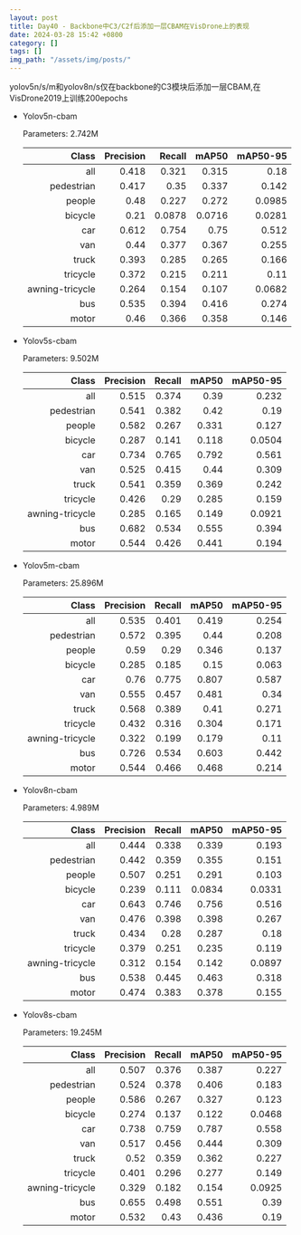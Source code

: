 ```yaml
---
layout: post
title: Day40 - Backbone中C3/C2f后添加一层CBAM在VisDrone上的表现
date: 2024-03-28 15:42 +0800
category: []
tags: []
img_path: "/assets/img/posts/"
---
```


yolov5n/s/m和yolov8n/s仅在backbone的C3模块后添加一层CBAM,在VisDrone2019上训练200epochs

- Yolov5n-cbam

    Parameters: 2.742M

    |                Class|  Precision|     Recall|      mAP50|   mAP50-95|
    |                 ---:|       ---:|       ---:|       ---:|       ---:|
    |                  all|      0.418|      0.321|      0.315|       0.18|
    |           pedestrian|      0.417|       0.35|      0.337|      0.142|
    |               people|       0.48|      0.227|      0.272|     0.0985|
    |              bicycle|       0.21|     0.0878|     0.0716|     0.0281|
    |                  car|      0.612|      0.754|       0.75|      0.512|
    |                  van|       0.44|      0.377|      0.367|      0.255|
    |                truck|      0.393|      0.285|      0.265|      0.166|
    |             tricycle|      0.372|      0.215|      0.211|       0.11|
    |      awning-tricycle|      0.264|      0.154|      0.107|     0.0682|
    |                  bus|      0.535|      0.394|      0.416|      0.274|
    |                motor|       0.46|      0.366|      0.358|      0.146|

- Yolov5s-cbam

    Parameters: 9.502M

    |                Class|  Precision|     Recall|      mAP50|   mAP50-95|
    |                 ---:|       ---:|       ---:|       ---:|       ---:|
    |                  all|      0.515|      0.374|       0.39|      0.232|
    |           pedestrian|      0.541|      0.382|       0.42|       0.19|
    |               people|      0.582|      0.267|      0.331|      0.127|
    |              bicycle|      0.287|      0.141|      0.118|     0.0504|
    |                  car|      0.734|      0.765|      0.792|      0.561|
    |                  van|      0.525|      0.415|       0.44|      0.309|
    |                truck|      0.541|      0.359|      0.369|      0.242|
    |             tricycle|      0.426|       0.29|      0.285|      0.159|
    |      awning-tricycle|      0.285|      0.165|      0.149|     0.0921|
    |                  bus|      0.682|      0.534|      0.555|      0.394|
    |                motor|      0.544|      0.426|      0.441|      0.194|

- Yolov5m-cbam

    Parameters: 25.896M

    |                Class|  Precision|     Recall|      mAP50|   mAP50-95|
    |                 ---:|       ---:|       ---:|       ---:|       ---:|
    |                  all|      0.535|      0.401|      0.419|      0.254|
    |           pedestrian|      0.572|      0.395|       0.44|      0.208|
    |               people|       0.59|       0.29|      0.346|      0.137|
    |              bicycle|      0.285|      0.185|       0.15|      0.063|
    |                  car|       0.76|      0.775|      0.807|      0.587|
    |                  van|      0.555|      0.457|      0.481|       0.34|
    |                truck|      0.568|      0.389|       0.41|      0.271|
    |             tricycle|      0.432|      0.316|      0.304|      0.171|
    |      awning-tricycle|      0.322|      0.199|      0.179|       0.11|
    |                  bus|      0.726|      0.534|      0.603|      0.442|
    |                motor|      0.544|      0.466|      0.468|      0.214|

- Yolov8n-cbam

    Parameters: 4.989M

    |                Class|  Precision|     Recall|      mAP50|   mAP50-95|
    |                 ---:|       ---:|       ---:|       ---:|       ---:|
    |                  all|      0.444|      0.338|      0.339|      0.193|
    |           pedestrian|      0.442|      0.359|      0.355|      0.151|
    |               people|      0.507|      0.251|      0.291|      0.103|
    |              bicycle|      0.239|      0.111|     0.0834|     0.0331|
    |                  car|      0.643|      0.746|      0.756|      0.516|
    |                  van|      0.476|      0.398|      0.398|      0.267|
    |                truck|      0.434|       0.28|      0.287|       0.18|
    |             tricycle|      0.379|      0.251|      0.235|      0.119|
    |      awning-tricycle|      0.312|      0.154|      0.142|     0.0897|
    |                  bus|      0.538|      0.445|      0.463|      0.318|
    |                motor|      0.474|      0.383|      0.378|      0.155|

- Yolov8s-cbam

    Parameters: 19.245M

    |                Class|  Precision|     Recall|      mAP50|   mAP50-95|
    |                 ---:|       ---:|       ---:|       ---:|       ---:|
    |                  all|      0.507|      0.376|      0.387|      0.227|
    |           pedestrian|      0.524|      0.378|      0.406|      0.183|
    |               people|      0.586|      0.267|      0.327|      0.123|
    |              bicycle|      0.274|      0.137|      0.122|     0.0468|
    |                  car|      0.738|      0.759|      0.787|      0.558|
    |                  van|      0.517|      0.456|      0.444|      0.309|
    |                truck|       0.52|      0.359|      0.362|      0.227|
    |             tricycle|      0.401|      0.296|      0.277|      0.149|
    |      awning-tricycle|      0.329|      0.182|      0.154|     0.0925|
    |                  bus|      0.655|      0.498|      0.551|       0.39|
    |                motor|      0.532|       0.43|      0.436|       0.19|
